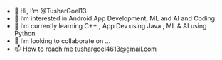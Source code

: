 - 👋 Hi, I’m @TusharGoel13
- 👀 I’m interested in Android App Development, ML and AI and Coding
- 🌱 I’m currently learning C++ , App Dev using Java , ML & AI using Python
- 💞️ I’m looking to collaborate on ...
- 📫 How to reach me tushargoel4613@gmail.com


<!---
TusharGoel13/TusharGoel13 is a ✨ special ✨ repository because its `README.md` (this file) appears on your GitHub profile.
You can click the Preview link to take a look at your changes.
--->
